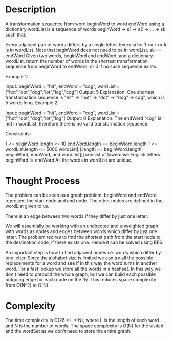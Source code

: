 # Description

A transformation sequence from word beginWord to word endWord using a dictionary wordList is a sequence of words beginWord -> s1 -> s2 -> ... -> sk such that:

Every adjacent pair of words differs by a single letter.
Every si for 1 <= i <= k is in wordList. Note that beginWord does not need to be in wordList.
sk == endWord
Given two words, beginWord and endWord, and a dictionary wordList, return the number of words in the shortest transformation sequence from beginWord to endWord, or 0 if no such sequence exists.

 

Example 1:

Input: beginWord = "hit", endWord = "cog", wordList = ["hot","dot","dog","lot","log","cog"]
Output: 5
Explanation: One shortest transformation sequence is "hit" -> "hot" -> "dot" -> "dog" -> cog", which is 5 words long.
Example 2:

Input: beginWord = "hit", endWord = "cog", wordList = ["hot","dot","dog","lot","log"]
Output: 0
Explanation: The endWord "cog" is not in wordList, therefore there is no valid transformation sequence.
 

Constraints:

1 <= beginWord.length <= 10
endWord.length == beginWord.length
1 <= wordList.length <= 5000
wordList[i].length == beginWord.length
beginWord, endWord, and wordList[i] consist of lowercase English letters.
beginWord != endWord
All the words in wordList are unique.

# Thought Process

The problem can be seen as a graph problem. beginWord and endWord represent the start node and end node. The other nodes are defined in the wordList given to us. 

There is an edge between two words if they differ by just one letter.

We will essentially be working with an undirected and unweighted graph with words as nodes and edges between words which differ by just one letter. 
The problem reqires to find the shortest path from the start node to the destination node, if there exists one. Hence it can be solved using BFS.

An important step  is how to find adjacent nodes i.e. words which differ by one letter. 
Since the alphabet size is limited we can try all the possible replacements for a word and see if in this way the word turns in another word.
For a fast lookup we store all the words in a hashset.
In this way we don't need to prebuild the whole graph, but we can build each possible outgoing edge for each node on the fly. 
This reduces space complexity from O(N^2) to O(N)

# Complexity

The time complexity is O(26 * L * N), where L is the length of each word and N is the number of words. 
The space complexity is O(N) for the visited and the wordSet as we don't need to store the entire graph.
